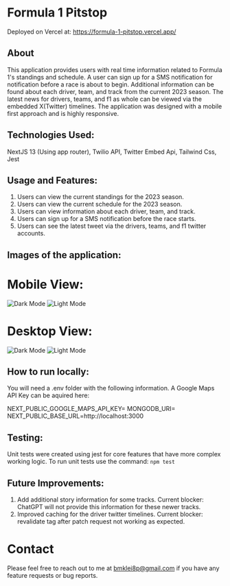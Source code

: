 # Formula 1 Pitstop
Deployed on Vercel at: https://formula-1-pitstop.vercel.app/

## About
This application provides users with real time information related to Formula 1's standings and schedule. A user can sign up for a SMS notification for notification before a race is about to begin. Additional information can be found about each driver, team, and track from the current 2023 season. The latest news for drivers, teams, and f1 as whole can be viewed via the embedded X(Twitter) timelines. The application was designed with a mobile first approach and is highly responsive.

## Technologies Used:
NextJS 13 (Using app router),
Twilio API,
Twitter Embed Api,
Tailwind Css,
Jest

## Usage and Features:
1. Users can view the current standings for the 2023 season.
2. Users can view the current schedule for the 2023 season.
3. Users can view information about each driver, team, and track.
4. Users can sign up for a SMS notification before the race starts.
5. Users can see the latest tweet via the drivers, teams, and f1 twitter accounts.

## Images of the application:
# Mobile View:
![Dark Mode]()
![Light Mode]()

# Desktop View:
![Dark Mode]()
![Light Mode]()

## How to run locally:
You will need a .env folder with the following information.
A Google Maps API Key can be aquired here:

NEXT_PUBLIC_GOOGLE_MAPS_API_KEY=
MONGODB_URI=
NEXT_PUBLIC_BASE_URL=http://localhost:3000

## Testing:
Unit tests were created using jest for core features that have more complex working logic. To run unit tests use the command: `npm test`


## Future Improvements:
1. Add additional story information for some tracks. Current blocker: ChatGPT will not provide this information for these newer tracks.
2. Improved caching for the driver twitter timelines. Current blocker: revalidate tag after patch request not working as expected.

# Contact
Please feel free to reach out to me at bmklei8p@gmail.com if you have any feature requests or bug reports.



